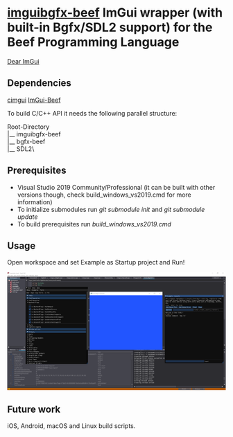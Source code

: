 # [imguibgfx-beef](https://github.com/jazzbre/imguibgfx-beef) ImGui wrapper (with built-in Bgfx/SDL2 support) for the Beef Programming Language

[Dear ImGui](https://github.com/ocornut/imgui)

## Dependencies
[cimgui](https://github.com/cimgui/cimgui)
[ImGui-Beef](https://github.com/qzole/imgui-beef)

To build C/C++ API it needs the following parallel structure:

Root-Directory\
    |__ imguibgfx-beef\
    |__ bgfx-beef\
    |__ SDL2\

## Prerequisites
- Visual Studio 2019 Community/Professional (it can be built with other versions though, check build_windows_vs2019.cmd for more information)
- To initialize submodules run *git submodule init*  and *git submodule update*
- To build prerequisites run *build_windows_vs2019.cmd*

## Usage

Open workspace and set Example as Startup project and Run!

![](screenshot.png)

## Future work
iOS, Android, macOS and Linux build scripts.
